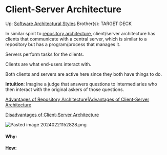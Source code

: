 # Client-Server Architecture

Up: [Software Architectural Styles](software_architectural_styles)
Brother(s): 
TARGET DECK

In similar spirit to [repository architecture](repository_architecture), client/server architecture has clients that communicate with a central server, which is similar to a repository but has a program/process that manages it.

Servers perform tasks for the clients.

Clients are what end-users interact with.

Both clients and servers are active here since they both have things to do.

**Intuition**: Imagine a judge that answers questions to intermediaries who then interact with the original askers of those questions.

[Advantages of Repository Architecture|Advantages of Client-Server Architecture](advantages_of_repository_architecture|advantages_of_client-server_architecture)

[Disadvantages of Client-Server Architecture](disadvantages_of_client-server_architecture)

![Pasted image 20240221152828.png](pasted_image_20240221152828.png)































#### Why:
#### How:









